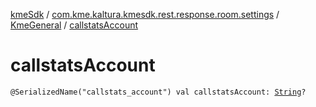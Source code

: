 [kmeSdk](../../index.md) / [com.kme.kaltura.kmesdk.rest.response.room.settings](../index.md) / [KmeGeneral](index.md) / [callstatsAccount](./callstats-account.md)

# callstatsAccount

`@SerializedName("callstats_account") val callstatsAccount: `[`String`](https://kotlinlang.org/api/latest/jvm/stdlib/kotlin/-string/index.html)`?`